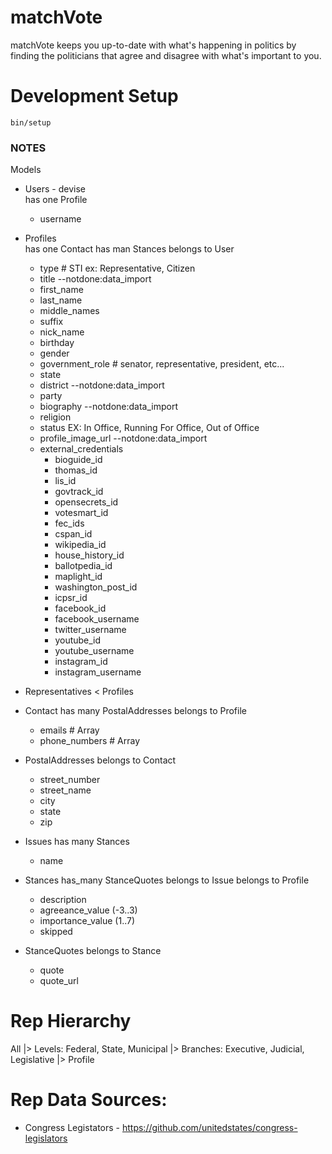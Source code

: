 # matchVote

matchVote keeps you up-to-date with what's happening in politics by finding 
the politicians that agree and disagree with what's important to you.

# Development Setup  
    bin/setup

### NOTES

Models
* Users - devise  
  has one Profile
  * username

* Profiles  
  has one Contact
  has man Stances
  belongs to User  
  * type # STI ex: Representative, Citizen
  * title --notdone:data_import
  * first_name
  * last_name
  * middle_names
  * suffix
  * nick_name
  * birthday
  * gender
  * government_role # senator, representative, president, etc...
  * state
  * district --notdone:data_import
  * party
  * biography --notdone:data_import
  * religion
  * status  EX: In Office, Running For Office, Out of Office
  * profile_image_url --notdone:data_import
  * external_credentials  
    * bioguide_id
    * thomas_id 
    * lis_id
    * govtrack_id
    * opensecrets_id 
    * votesmart_id
    * fec_ids
    * cspan_id
    * wikipedia_id
    * house_history_id
    * ballotpedia_id
    * maplight_id
    * washington_post_id
    * icpsr_id
    * facebook_id
    * facebook_username
    * twitter_username
    * youtube_id
    * youtube_username
    * instagram_id
    * instagram_username

* Representatives < Profiles

* Contact
  has many PostalAddresses
  belongs to Profile
  * emails # Array
  * phone_numbers # Array

* PostalAddresses
  belongs to Contact
  * street_number
  * street_name
  * city
  * state
  * zip

* Issues
  has many Stances
  * name

* Stances
  has_many StanceQuotes
  belongs to Issue
  belongs to Profile
  * description
  * agreeance_value (-3..3)
  * importance_value (1..7)
  * skipped

* StanceQuotes
  belongs to Stance
  * quote
  * quote_url


# Rep Hierarchy
All |> 
Levels: Federal, State, Municipal |>
Branches: Executive, Judicial, Legislative |>
Profile

# Rep Data Sources:  
  * Congress Legistators - https://github.com/unitedstates/congress-legislators


